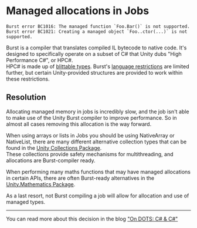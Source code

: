 # Managed allocations in Jobs

```
Burst error BC1016: The managed function `Foo.Bar()` is not supported.
Burst error BC1021: Creating a managed object `Foo..ctor(...)` is not supported.
```

Burst is a compiler that translates compiled IL bytecode to native code. It's designed to specifically operate on a subset of C# that Unity dubs "High Performance C#", or HPC#.  
HPC# is made up of [blittable types](https://docs.microsoft.com/en-us/dotnet/framework/interop/blittable-and-non-blittable-types).
Burst's [language restrictions](https://docs.unity3d.com/Packages/com.unity.burst@latest/index.html?subfolder=/manual/docs/CSharpLanguageSupport_Types.html) are limited further,
but certain Unity-provided structures are provided to work within these restrictions.


## Resolution
Allocating managed memory in jobs is incredibly slow, and the job isn't able to make use of the Unity Burst compiler to improve performance. So in almost all cases removing this allocation is the way forward.  

When using arrays or lists in Jobs you should be using NativeArray or NativeList, there are many different alternative collection types that can be found in the [Unity Collections Package](https://docs.unity3d.com/Packages/com.unity.collections@latest).  
These collections provide safety mechanisms for multithreading, and allocations are Burst-compiler ready.  

When performing many maths functions that may have managed allocations in certain APIs, there are often Burst-ready alternatives in the [Unity.Mathematics Package](https://docs.unity3d.com/Packages/com.unity.mathematics@latest).  

As a last resort, not Burst compiling a job will allow for allocation and use of managed types.  

---  
You can read more about this decision in the blog ["On DOTS: C# & C#"](https://blog.unity.com/technology/on-dots-c-c)
